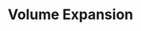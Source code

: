 ---
title: Volume Expansion
menu:
  docs_{{ .version }}:
    identifier: mg-volume-expansion
    name: Volume Expansion
    parent: mg-RabbitMQ-guides
    weight: 44
menu_name: docs_{{ .version }}
---